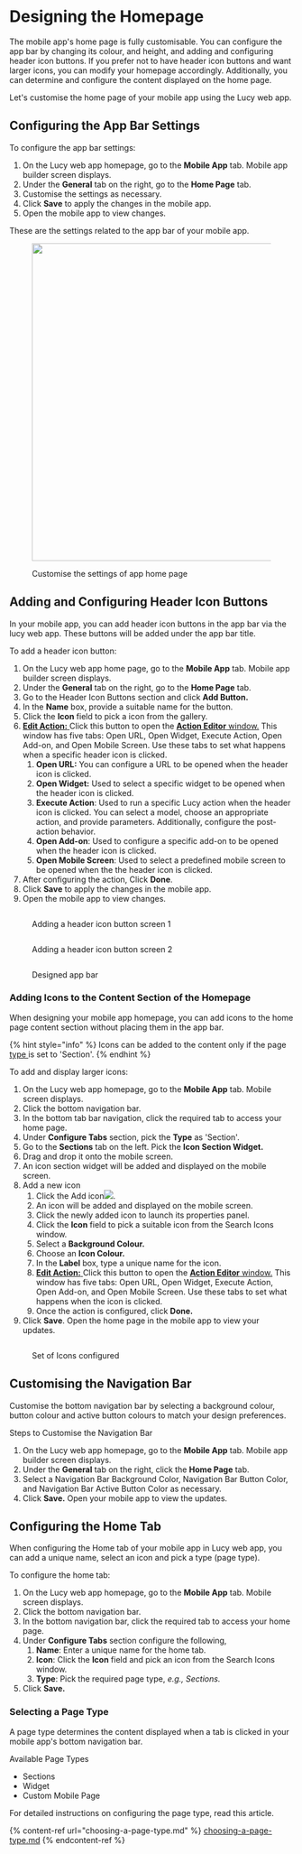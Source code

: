 # Designing the Homepage

The mobile app's home page is fully customisable. You can configure the app bar by changing its colour, and height, and adding and configuring header icon buttons. If you prefer not to have header icon buttons and want larger icons, you can modify your homepage accordingly. Additionally, you can determine and configure the content displayed on the home page.

Let's customise the home page of your mobile app using the Lucy web app.

## Configuring the App Bar Settings

To configure the app bar settings:

1. On the Lucy web app homepage, go to the **Mobile App** tab. Mobile app builder screen displays.
2. Under the **General** tab on the right, go to the **Home Page** tab.
3. Customise the settings as necessary.
4. Click **Save** to apply the changes in the mobile app.
5. Open the mobile app to view changes.

These are the settings related to the app bar of your mobile app.

<figure><img src="../../.gitbook/assets/App Home page settings_1_3.png" alt="" width="563"><figcaption><p>Customise the settings of app home page</p></figcaption></figure>

## Adding and Configuring Header Icon Buttons

In your mobile app, you can add header icon buttons in the app bar via the lucy web app. These buttons will be added under the app bar title.

To add a header icon button:

1. On the Lucy web app home page, go to the **Mobile App** tab. Mobile app builder screen displays.
2. Under the **General** tab on the right, go to the **Home Page** tab.
3. Go to the Header Icon Buttons section and click **Add Button.**
4. In the **Name** box, provide a suitable name for the button.
5. Click the **Icon** field to pick a icon from the gallery.
6. [**Edit Action:** ](handling-button-click-events.md)Click this button to open the [**Action Editor** window.](handling-button-click-events.md#action-editor-window) This window has five tabs: Open URL, Open Widget, Execute Action, Open Add-on, and Open Mobile Screen. Use these tabs to set what happens when a specific header icon is clicked.
   1. **Open URL:** You can configure a URL to be opened when the header icon is clicked.
   2. **Open Widget:** Used to select a specific widget to be opened when the header icon is clicked.
   3. **Execute Action**: Used to run a specific Lucy action when the header icon is clicked. You can select a model, choose an appropriate action, and provide parameters. Additionally, configure the post-action behavior.
   4. **Open Add-on**: Used to configure a specific add-on to be opened when the header icon is clicked.
   5. **Open Mobile Screen**: Used to select a predefined mobile screen to be opened when the the header icon is clicked.
7. After configuring the action, Click **Done**.
8. Click **Save** to apply the changes in the mobile app.
9. Open the mobile app to view changes.

<figure><img src="../../.gitbook/assets/Header Icon Buttons_0.png" alt=""><figcaption><p>Adding a header icon button screen 1</p></figcaption></figure>

<figure><img src="../../.gitbook/assets/Header Icon Buttons_1-1.png" alt=""><figcaption><p>Adding a header icon button screen 2</p></figcaption></figure>

<figure><img src="../../.gitbook/assets/App Bar elements_3.png" alt=""><figcaption><p>Designed app bar</p></figcaption></figure>

### **Adding Icons to the Content Section of the Homepage**

When designing your mobile app homepage, you can add icons to the home page content section without placing them in the app bar.

{% hint style="info" %}
Icons can be added to the content only if the page [type ](choosing-a-page-type.md)is set to 'Section'.
{% endhint %}

To add and display larger icons:

1. On the Lucy web app homepage, go to the **Mobile App** tab. Mobile screen displays.
2. Click the bottom navigation bar.
3. In the bottom tab bar navigation, click the required tab to access your home page.
4. Under **Configure Tabs** section, pick the **Type** as 'Section'.
5. Go to the **Sections** tab on the left. Pick the **Icon Section Widget.**
6. Drag and drop it onto the mobile screen.
7. An icon section widget will be added and displayed on the mobile screen.
8. Add a new icon
   1. Click the Add icon![](<../../.gitbook/assets/Add icon (1).png>).
   2. An icon will be added and displayed on the mobile screen.
   3. Click the newly added icon to launch its properties panel.
   4. Click the **Icon** field to pick a suitable icon from the Search Icons window.
   5. Select a **Background Colour.**
   6. Choose an **Icon Colour.**
   7. In the **Label** box, type a unique name for the icon.
   8. [**Edit Action:** ](handling-button-click-events.md)Click this button to open the [**Action Editor** window.](handling-button-click-events.md#action-editor-window) This window has five tabs: Open URL, Open Widget, Execute Action, Open Add-on, and Open Mobile Screen. Use these tabs to set what happens when the icon is clicked.
   9. Once the action is configured, click **Done.**
9. Click **Save**. Open the home page in the mobile app to view your updates.

<figure><img src="../../.gitbook/assets/Icon Section Widget.png" alt=""><figcaption><p>Set of Icons configured</p></figcaption></figure>

## Customising the Navigation Bar

Customise the bottom navigation bar by selecting a background colour, button colour and active button colours to match your design preferences.

Steps to Customise the Navigation Bar

1. On the Lucy web app homepage, go to the **Mobile App** tab. Mobile app builder screen displays.
2. Under the **General** tab on the right, click the **Home Page** tab.
3. Select a Navigation Bar Background Color, Navigation Bar Button Color, and Navigation Bar Active Button Color as necessary.
4. Click **Save.** Open your mobile app to view the updates.

## Configuring the Home Tab

When configuring the Home tab of your mobile app in Lucy web app, you can add a unique name, select an icon and pick a type (page type).&#x20;

To configure the home tab:

1. On the Lucy web app homepage, go to the **Mobile App** tab. Mobile screen displays.
2. Click the bottom navigation bar.
3. In the bottom navigation bar, click the required tab to access your home page.
4. Under **Configure Tabs** section configure the following,&#x20;
   1. **Name**: Enter a unique name for the home tab.
   2. **Icon**: Click the **Icon** field and pick an icon from the Search Icons window.
   3. **Type**: Pick the required page type, _e.g., Sections._
5. Click **Save.**

### **Selecting a Page Type**

A page type determines the content displayed when a tab is clicked in your mobile app's bottom navigation bar.

Available Page Types

* Sections
* Widget
* Custom Mobile Page

For detailed instructions on configuring the page type, read this article.

{% content-ref url="choosing-a-page-type.md" %}
[choosing-a-page-type.md](choosing-a-page-type.md)
{% endcontent-ref %}

